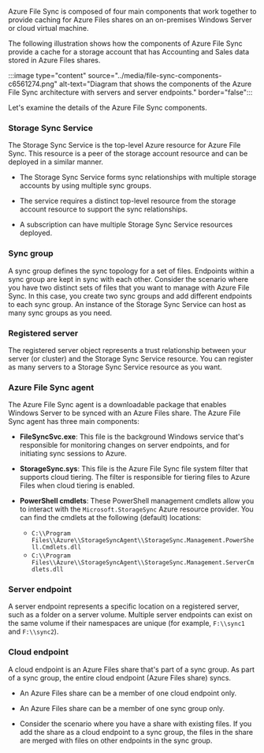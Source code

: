 
Azure File Sync is composed of four main components that work together to provide caching for Azure Files shares on an on-premises Windows Server or cloud virtual machine.

The following illustration shows how the components of Azure File Sync provide a cache for a storage account that has Accounting and Sales data stored in Azure Files shares.

:::image type="content" source="../media/file-sync-components-c6561274.png" alt-text="Diagram that shows the components of the Azure File Sync architecture with servers and server endpoints." border="false":::

Let's examine the details of the Azure File Sync components.

### Storage Sync Service

The Storage Sync Service is the top-level Azure resource for Azure File Sync. This resource is a peer of the storage account resource and can be deployed in a similar manner.

- The Storage Sync Service forms sync relationships with multiple storage accounts by using multiple sync groups.

- The service requires a distinct top-level resource from the storage account resource to support the sync relationships.

- A subscription can have multiple Storage Sync Service resources deployed.

### Sync group

A sync group defines the sync topology for a set of files. Endpoints within a sync group are kept in sync with each other. Consider the scenario where you have two distinct sets of files that you want to manage with Azure File Sync. In this case, you create two sync groups and add different endpoints to each sync group. An instance of the Storage Sync Service can host as many sync groups as you need.

### Registered server

The registered server object represents a trust relationship between your server (or cluster) and the Storage Sync Service resource. You can register as many servers to a Storage Sync Service resource as you want.

### Azure File Sync agent

The Azure File Sync agent is a downloadable package that enables Windows Server to be synced with an Azure Files share. The Azure File Sync agent has three main components:

- **FileSyncSvc.exe**: This file is the background Windows service that's responsible for monitoring changes on server endpoints, and for initiating sync sessions to Azure.

- **StorageSync.sys**: This file is the Azure File Sync file system filter that supports cloud tiering. The filter is responsible for tiering files to Azure Files when cloud tiering is enabled.
 
- **PowerShell cmdlets**: These PowerShell management cmdlets allow you to interact with the `Microsoft.StorageSync` Azure resource provider. You can find the cmdlets at the following (default) locations:    
   - `C:\\Program Files\\Azure\\StorageSyncAgent\\StorageSync.Management.PowerShell.Cmdlets.dll`
   - `C:\\Program Files\\Azure\\StorageSyncAgent\\StorageSync.Management.ServerCmdlets.dll`

### Server endpoint

A server endpoint represents a specific location on a registered server, such as a folder on a server volume. Multiple server endpoints can exist on the same volume if their namespaces are unique (for example, `F:\\sync1` and `F:\\sync2`). 

### Cloud endpoint

A cloud endpoint is an Azure Files share that's part of a sync group. As part of a sync group, the entire cloud endpoint (Azure Files share) syncs.

- An Azure Files share can be a member of one cloud endpoint only.

- An Azure Files share can be a member of one sync group only.

- Consider the scenario where you have a share with existing files. If you add the share as a cloud endpoint to a sync group, the files in the share are merged with files on other endpoints in the sync group.